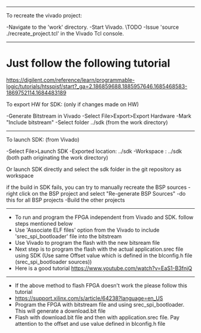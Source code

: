 ----------------------------------
To recreate the vivado project:

-Navigate to the 'work' directory. 
-Start Vivado. 
\\TODO -Issue 'source ./recreate_project.tcl' in the Vivado Tcl console. 

---------------------------------

# Just follow the following tutorial 
https://digilent.com/reference/learn/programmable-logic/tutorials/htsspisf/start?_ga=2.186859688.1885957646.1685468583-1869752114.1684483189


To export HW for SDK: (only if changes made on HW)

-Generate Bitstream in Vivado
-Select File>Export>Export Hardware
-Mark "Include bitstream"
-Select folder ../sdk (from the work directory)

---------------------------------
To launch SDK: (from Vivado)

-Select File>Launch SDK
-Exported location: ../sdk
-Workspace : ../sdk
 (both path originating the work directory)

Or launch SDK directly and select the sdk folder in the git repository as workspace

if the build in SDK fails, you can try to manually recreate the BSP sources
-right click on the BSP project and select "Re-generate BSP Sources"
-do this for all BSP projects
-Build the other projects


------------------ ------------
- To run and program the FPGA independent from Vivado and SDK. follow steps mentioned below 
- Use 'Associate ELF files' option from the Vivado to include 'srec_spi_bootloader' file into the bitstream 
- Use Vivado to program the flash with the new bitsream file 
- Next step is to program the flash with the actual application.srec file using SDK (Use same Offset value which is defined in the blconfig.h file (srec_spi_bootloader sources))
- Here is a good tutorial https://www.youtube.com/watch?v=EaS1-B3fnjQ
-------------------------------------------------------------------------------

- If the above method to flash FPGA doesn't work the please follow this tutorial 
- https://support.xilinx.com/s/article/64238?language=en_US
- Program the FPGA with bitstream file and using srec_spi_bootloader. This will generate a download.bit file
- Flash with download.bit file and then with application.srec file. Pay attention to the offset and use value defined in blconfig.h  file
